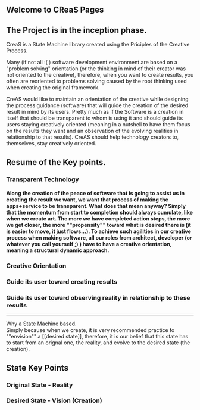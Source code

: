 ## Welcome to CReaS Pages

The Project is in the inception phase.
------

CreaS is a State Machine library created using the Priciples of the Creative Process.

Many (if not all :( ) software development environment are based on a "problem solving" orientation  (or the thinking in mind of their creator was not oriented to the creative), therefore, when you want to create results, you often are reoriented to problems solving caused by the root thinking used when creating the original framework.

CreAS would like to maintain an orientation of the creative while designing the process guidance (software) that will guide the creation of the desired result in mind by its users.  Pretty much as if the Software is a creation in itself that should be transparent to whom is using it and should guide its users staying creatively oriented (meaning in a nutshell to have them focus on the results they want and an observation of the evolving realities in relationship to that results).
CreAS should help technology creators to, themselves, stay creatively oriented.

## Resume of the Key points.
### Transparent Technology
#### Along the creation of the peace of software that is going to assist us in creating the result we want, we want that process of making the apps+service to be transparent. What does that mean anyway? Simply that the momentum from start to completion should always cumulate, like when we create art.  The more we have completed action steps, the more we get closer, the more ""propensity"" toward what is desired there is (it is easier to move, it just flows...).  To achieve such agilities in our creative process when making software, all our roles from architect, developer (or whatever you call yourself ;) ) have to have a creative orientation, meaning a structural dynamic approach.
### Creative Orientation
### Guide its user toward creating results
### Guide its user toward observing reality in relationship to these results

----
Why a State Machine based.  
Simply because when we create, it is very recommended practice to ""envision"" a [[desired state]], therefore, it is our belief that this state has to start from an orignal one, the reality, and evolve to the desired state (the creation).

## State Key Points
### Original State - Reality
### Desired State - Vision (Creation)


